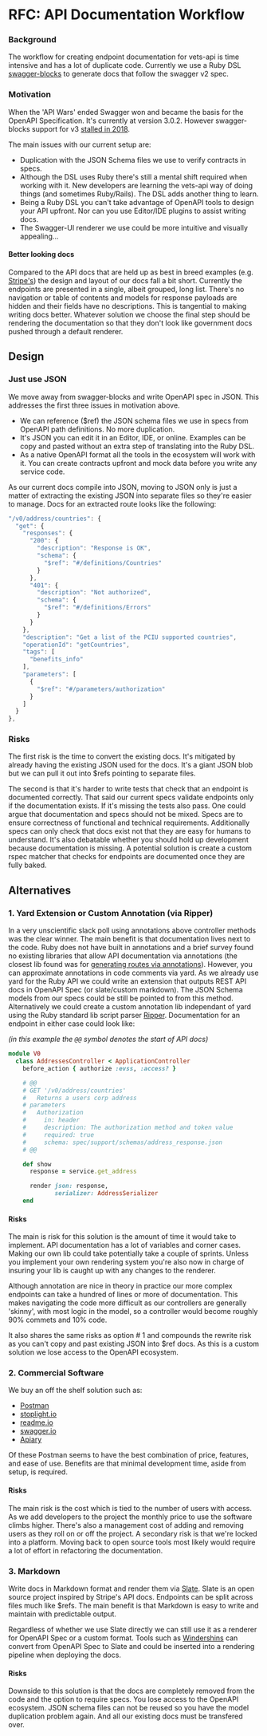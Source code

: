# RFC: API Documentation Workflow

### Background

The workflow for creating endpoint documentation for vets-api is time intensive and has a lot of duplicate code. Currently we use a Ruby DSL [swagger-blocks](https://github.com/fotinakis/swagger-blocks) to generate docs that follow the swagger v2 spec. 

### Motivation

When the 'API Wars' ended Swagger won and became the basis for the OpenAPI Specification. It's currently at version 3.0.2. However swagger-blocks support for v3 [stalled in 2018](https://github.com/fotinakis/swagger-blocks/issues/110). 

The main issues with our current setup are:

*   Duplication with the JSON Schema files we use to verify contracts in specs. 
*   Although the DSL uses Ruby there's still a mental shift required when working with it.
New developers are learning the vets-api way of doing things (and sometimes Ruby/Rails). The DSL adds another thing to learn.
*   Being a Ruby DSL you can't take advantage of OpenAPI tools to design your API upfront. 
Nor can you use Editor/IDE plugins to assist writing docs.
*   The Swagger-UI renderer we use could be more intuitive and visually appealing... 

#### Better looking docs

Compared to the API docs that are held up as best in breed examples (e.g. [Stripe's](https://stripe.com/docs/api)) the design and layout of our docs 
fall a bit short. Currently the endpoints are presented in a single, albeit grouped, long list. There's no navigation 
or table of contents and models for response payloads are hidden and their fields have no descriptions. This is tangential to making writing docs better. Whatever solution we choose the final step should be rendering the documentation so that they don't look like government docs pushed through a default renderer.

## Design

### Just use JSON

We move away from swagger-blocks and write OpenAPI spec in JSON. This addresses the first three issues in motivation above.

*   We can reference ($ref) the JSON schema files we use in specs from OpenAPI path definitions. No more duplication.
*   It's JSON you can edit it in an Editor, IDE, or online. Examples can be copy and pasted without an extra step of 
translating into the Ruby DSL.
*   As a native OpenAPI format all the tools in the ecosystem will work with it. You can create contracts upfront and 
mock data before you write any service code.

As our current docs compile into JSON, moving to JSON only is just a matter of extracting the existing JSON into separate files so they're easier to manage. Docs for an extracted route looks like the following:

```js
"/v0/address/countries": {
  "get": {
    "responses": {
      "200": {
        "description": "Response is OK",
        "schema": {
          "$ref": "#/definitions/Countries"
        }
      },
      "401": {
        "description": "Not authorized",
        "schema": {
          "$ref": "#/definitions/Errors"
        }
      }
    },
    "description": "Get a list of the PCIU supported countries",
    "operationId": "getCountries",
    "tags": [
      "benefits_info"
    ],
    "parameters": [
      {
        "$ref": "#/parameters/authorization"
      }
    ]
  }
},
```

### Risks

The first risk is the time to convert the existing docs. It's mitigated by already having the existing JSON used for the docs. 
It's a giant JSON blob but we can pull it out into $refs pointing to separate files.

The second is that it's harder to write tests that check that an endpoint is documented correctly. That said our current 
specs validate endpoints only if the documentation exists. If it's missing the tests also pass. One could argue that 
documentation and specs should not be mixed. Specs are to ensure correctness of functional and technical requirements. 
Additionally specs can only check that docs exist not that they are easy for humans to understand. It's also debatable 
whether you should hold up development because documentation is missing. A potential solution is create a custom rspec 
matcher that checks for endpoints are documented once they are fully baked.

## Alternatives
### 1. Yard Extension or Custom Annotation (via Ripper)

In a very unscientific slack poll using annotations above controller methods was the clear winner. The main benefit is 
that documentation lives next to the code. Ruby does not have built in annotations and a brief survey found no existing libraries that allow API documentation via annotations (the closest lib found was for [generating routes via annotations](https://github.com/mmichael0413/annotate_controllers)). However, you can approximate annotations in code comments via yard. As we already use yard for the Ruby API we could write an extension that outputs REST API docs in OpenAPI Spec (or slate/custom markdown). The JSON Schema models from our specs could be still be pointed to from this method. Alternatively we could create a custom annotation lib independant of yard using the Ruby standard lib script parser [Ripper](https://ruby-doc.org/stdlib-2.5.1/libdoc/ripper/rdoc/Ripper.html). Documentation for an endpoint in either 
case could look like:

_(in this example the `@@` symbol denotes the start of API docs)_

```ruby
module V0
  class AddressesController < ApplicationController
    before_action { authorize :evss, :access? }

    # @@
    # GET '/v0/address/countries'
    #   Returns a users corp address
    # parameters
    #   Authorization
    #     in: header
    #     description: The authorization method and token value
    #     required: true
    #     schema: spec/support/schemas/address_response.json
    # @@

    def show
      response = service.get_address

      render json: response,
             serializer: AddressSerializer
    end
```

#### Risks

The main is risk for this solution is the amount of time it would take to implement. API documentation has a lot of variables and corner cases. Making our own lib could take potentially take a couple of sprints. Unless you implement your own rendering system you're also now in charge of insuring your lib is caught up with any changes to the renderer.

Although annotation are nice in theory in practice our more complex endpoints can take a hundred of lines or more of documentation. This makes navigating the code more difficult as our controllers are generally 'skinny', with most logic in the model, so a controller would become roughly 90% commets and 10% code.

It also shares the same risks as option # 1 and compounds the rewrite risk as you can't copy and past existing JSON into $ref docs. As this is a custom solution we lose access to the OpenAPI ecosystem. 

### 2. Commercial Software

We buy an off the shelf solution such as:

*   [Postman](https://www.getpostman.com/)
*   [stoplight.io](https://stoplight.io/)
*   [readme.io](https://readme.io/)
*   [swagger.io](https://swagger.io/)
*   [Apiary](https://apiary.io/)

Of these Postman seems to have the best combination of price, features, and ease of use. Benefits are that minimal development 
time, aside from setup, is required.

#### Risks
The main risk is the cost which is tied to the number of users with access. As we add developers to the project the monthly price to use the software climbs higher. There's also a management cost of adding and removing users as they roll on or off the project. A secondary risk is that we're locked into a platform. Moving back to open source tools most likely would require a lot of effort in refactoring the documentation.

### 3. Markdown

Write docs in Markdown format and render them via [Slate](https://github.com/lord/slate). Slate is an open source project inspired by Stripe's API docs. Endpoints can be split across files much like $refs. The main benefit is that Markdown is easy to write and maintain with predictable output.

Regardless of whether we use Slate directly we can still use it as a renderer for OpenAPI Spec or a custom format. Tools such as [Windershins](https://github.com/Mermade/widdershins) can convert from OpenAPI Spec to Slate and could be inserted into a rendering pipeline when deploying the docs.

#### Risks
Downside to this solution is that the docs are completely removed from the code and the option to require specs. You lose access to the OpenAPI ecosystem. JSON schema files can not be reused so you have the model duplication problem again. And all our existing docs must be transfered over.
